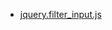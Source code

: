 - [jquery.filter_input.js](http://www.thimbleopensource.com/tutorials-snippets/jquery-plugin-filter-text-input)
